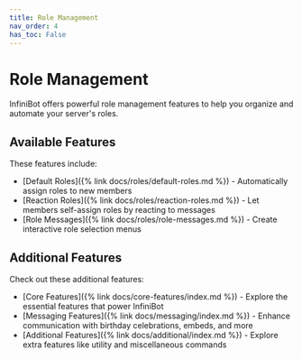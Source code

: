 ```yaml
---
title: Role Management
nav_order: 4
has_toc: False
---
```


# Role Management

InfiniBot offers powerful role management features to help you organize and automate your server's roles.

## Available Features

These features include:

- [Default Roles]({% link docs/roles/default-roles.md %}) - Automatically assign roles to new members
- [Reaction Roles]({% link docs/roles/reaction-roles.md %}) - Let members self-assign roles by reacting to messages
- [Role Messages]({% link docs/roles/role-messages.md %}) - Create interactive role selection menus

## Additional Features
Check out these additional features:
- [Core Features]({% link docs/core-features/index.md %}) - Explore the essential features that power InfiniBot
- [Messaging Features]({% link docs/messaging/index.md %}) - Enhance communication with birthday celebrations, embeds, and more
- [Additional Features]({% link docs/additional/index.md %}) - Explore extra features like utility and miscellaneous commands